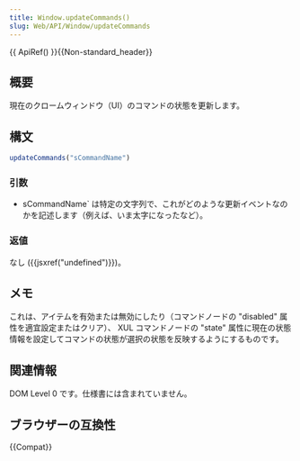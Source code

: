 ```yaml
---
title: Window.updateCommands()
slug: Web/API/Window/updateCommands
---
```


{{ ApiRef() }}{{Non-standard_header}}

## 概要

現在のクロームウィンドウ（UI）のコマンドの状態を更新します。

## 構文

```js
updateCommands("sCommandName")
```

### 引数

- sCommandName` は特定の文字列で、これがどのような更新イベントなのかを記述します（例えば、いま太字になったなど）。

### 返値

なし ({{jsxref("undefined")}})。

## メモ

これは、アイテムを有効または無効にしたり（コマンドノードの "disabled" 属性を適宜設定またはクリア）、 XUL コマンドノードの "state" 属性に現在の状態情報を設定してコマンドの状態が選択の状態を反映するようにするものです。

## 関連情報

DOM Level 0 です。仕様書には含まれていません。

## ブラウザーの互換性

{{Compat}}
